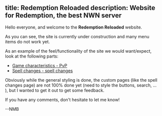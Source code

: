 title: Redemption Reloaded
description: Website for Redemption, the best NWN server
---

Hello everyone, and welcome to the **Redemption Reloaded** website.

As you can see, the site is currently under construction and many menu items do not work yet.

As an example of the feel/functionality of the site we would want/expect, look at the following parts:

* [Game characteristics - PvP](game-characteristics/player-vs-player/)
* [Spell changes - spell changes](game-changes/spell-changes/)

Obviously while the general styling is done, the custom pages (like the spell changes page) are not 100% done yet (need to style the buttons, search, ... ), but I wanted to get it out to get some feedback.

If you have any comments, don't hesitate to let me know!

--NMB
